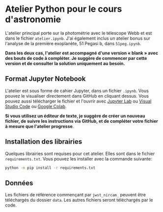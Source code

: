 # Atelier Python pour le cours d'astronomie

L'atelier principal porte sur la photométrie avec le télescope Webb et est dans le fichier `atelier.ipynb`.
J'ai également inclus un atelier bonus sur l'analyse de la première exoplanète, 51 Pegasi b, dans `51peg.ipynb`.

**Dans les deux cas, l'atelier est accompagné d'une version « blank » avec des bouts de code à compléter. Je suggère de commencer par cette version et de consulter la solution uniquement au besoin.**

## Format Jupyter Notebook

L'atelier est sous forme de cahier Jupyter, dans un fichier `.ipynb`.
Vous pouvez le visualiser directement dans GitHub en cliquant dessus.
Vous pouvez aussi télécharger le fichier et l'ouvrir avec [Jupyter Lab](https://jupyter.org/) ou [Visual Studio Code](https://code.visualstudio.com/) ou [Google Colab](https://colab.research.google.com/).

**Si vous utilisez un éditeur de texte, je suggère de créer un nouveau fichier, de suivre les instructions via GitHub, et de compléter votre fichier à mesure que l'atelier progresse**.

## Installation des librairies

Quelques librairies sont requises pour cet atelier. Elles sont dans le fichier `requirements.txt`. Vous pouvez les installer avec la commande suivante:

```bash
python -m pip install -r requirements.txt
```

## Données

Les fichiers de référence commençant par `jwst_nircam_` peuvent être téléchargés du dossier `data`.
Les autres fichiers seront téléchargés par le code.
